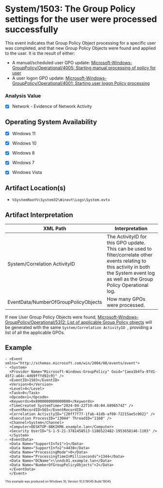 # System/1503: The Group Policy settings for the user were processed successfully
This event indicates that Group Policy Object processing for a specific user was completed, and that new Group Policy Objects were found and applied to the user. It is the result of either:

 - A manual/scheduled user GPO update: [Microsoft-Windows-GroupPolicy/Operational/4005: Starting manual processing of policy for user](/group-policy/evtx-4005-user-manual-gpo-processing-start.md)
 - A user logon GPO update: [Microsoft-Windows-GroupPolicy/Operational/4001: Starting user logon Policy processing](/group-policy/evtx-4001-user-logon-gpo-processing-start.md)

### Analysis Value
 - [x] Network - Evidence of Network Activity

## Operating System Availability
 - [x] Windows 11
 - [x] Windows 10
 - [x] Windows 8
 - [x] Windows 7
 - [x] Windows Vista


## Artifact Location(s)
- `%SystemRoot%\System32\Winevt\Logs\System.evtx`

## Artifact Interpretation

| XML Path                              | Interpretation  |
| ------------------------------------- | --------------- |
| System/Correlation ActivityID            | The ActivityID for this GPO update. This can be used to filter/correlate other events relating to this activity in both the System event log as well as the Group Policy Operational log. |
| EventData/NumberOfGroupPolicyObjects            | How many GPOs were processed. |

If new User Group Policy Objects were found, [Microsoft-Windows-GroupPolicy/Operational/5312: List of applicable Group Policy objects](/group-policy/evtx-5312-list-of-gpo.md) will be generated with the same `System/Correlation ActivityID `, providing a list of all the applicable GPOs.

## Example
```
- <Event xmlns="http://schemas.microsoft.com/win/2004/08/events/event">
- <System>
  <Provider Name="Microsoft-Windows-GroupPolicy" Guid="{aea1b4fa-97d1-45f2-a64c-4d69fffd92c9}" /> 
  <EventID>1503</EventID> 
  <Version>0</Version> 
  <Level>4</Level> 
  <Task>0</Task> 
  <Opcode>1</Opcode> 
  <Keywords>0x8000000000000000</Keywords> 
  <TimeCreated SystemTime="2024-04-22T19:48:04.6896574Z" /> 
  <EventRecordID>565</EventRecordID> 
  <Correlation ActivityID="{20ff7f77-1fab-41db-af00-72215ae5c002}" /> 
  <Execution ProcessID="13044" ThreadID="1160" /> 
  <Channel>System</Channel> 
  <Computer>DESKTOP-88KIKM6.example.lan</Computer> 
  <Security UserID="S-1-5-21-3781458513-1186522482-1953658146-1103" /> 
  </System>
- <EventData>
  <Data Name="SupportInfo1">1</Data> 
  <Data Name="SupportInfo2">4430</Data> 
  <Data Name="ProcessingMode">0</Data> 
  <Data Name="ProcessingTimeInMilliseconds">1344</Data> 
  <Data Name="DCName">\\nndc01.example.lan</Data> 
  <Data Name="NumberOfGroupPolicyObjects">2</Data> 
  </EventData>
  </Event>
```

<sup><sub>This example was produced on Windows 10, Version 10.0.19045 Build 19045</sub></sup>